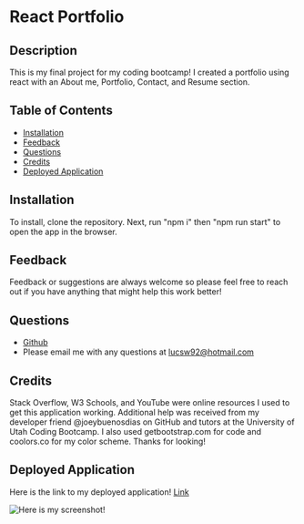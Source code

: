# React Portfolio

## Description

This is my final project for my coding bootcamp! I created a portfolio using react with an About me, Portfolio, Contact, and Resume section.
  ## Table of Contents

  * [Installation](#installation)
  * [Feedback](#feedback)
  * [Questions](#questions)
  * [Credits](#credits)
  * [Deployed Application](#deployedapplication)


  ## Installation

  To install, clone the repository. Next, run "npm i" then "npm run start" to open the app in the browser.

  ## Feedback

  Feedback or suggestions are always welcome so please feel free to reach out if you have anything that might help this work better!

  ## Questions

  * [Github](https://github.com/Luceatscode)
  * Please email me with any questions at lucsw92@hotmail.com

  ## Credits

  Stack Overflow, W3 Schools, and YouTube were online resources I used to get this application working. Additional help was received from my developer friend @joeybuenosdias on GitHub and tutors at the University of Utah Coding Bootcamp. I also used getbootstrap.com for code and coolors.co for my color scheme. Thanks for looking!

  ## Deployed Application

  Here is the link to my deployed application! [Link]()

![Here is my screenshot!](profilePic.jpeg)